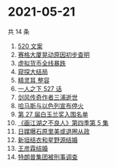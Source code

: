 # 2021-05-21

共 14 条

<!-- BEGIN -->
<!-- 最后更新时间 Fri May 21 2021 21:22:54 GMT+0800 (China Standard Time) -->

1. [520 文案](https://www.zhihu.com/search?q=520文案)
2. [赛格大厦晃动原因初步查明](https://www.zhihu.com/search?q=赛格大厦)
3. [虚拟货币全线暴跌](https://www.zhihu.com/search?q=币圈崩盘)
4. [窥探大结局](https://www.zhihu.com/search?q=窥探)
5. [精灵耳 整容](https://www.zhihu.com/search?q=精灵耳)
6. [一人之下 527 话](https://www.zhihu.com/search?q=一人之下)
7. [剑风传奇作者三浦逝世](https://www.zhihu.com/search?q=剑风传奇)
8. [哈马斯与以色列宣布停火](https://www.zhihu.com/search?q=以色列哈马斯)
9. [第 27 届白玉兰奖入围名单](https://www.zhihu.com/search?q=白玉兰奖)
10. [《画江湖之不良人》第四季第 5 集](https://www.zhihu.com/search?q=画江湖之不良人第四季)
11. [日媒曝石原里美或退圈从政](https://www.zhihu.com/search?q=石原里美)
12. [新垣结衣和星野源结婚](https://www.zhihu.com/search?q=新垣结衣结婚)
13. [王彦霖结婚](https://www.zhihu.com/search?q=王彦霖)
14. [特朗普集团被刑事调查](https://www.zhihu.com/search?q=特朗普)

<!-- END -->
